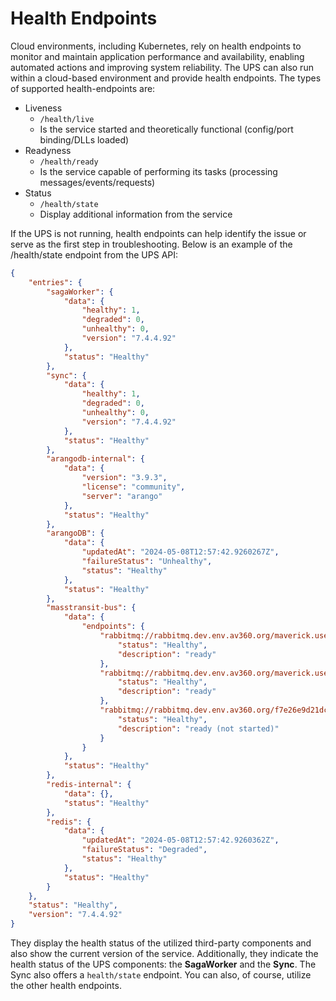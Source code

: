 # Health Endpoints
Cloud environments, including Kubernetes, rely on health endpoints to monitor and maintain application performance and availability, enabling automated actions and improving system reliability.
The UPS can also run within a cloud-based environment and provide health endpoints. The types of supported health-endpoints are:

- Liveness
    - `/health/live`
    - Is the service started and theoretically functional (config/port binding/DLLs loaded)
- Readyness
    - `/health/ready`
    - Is the service capable of performing its tasks (processing messages/events/requests)
- Status
    - `/health/state`
    - Display additional information from the service

If the UPS is not running, health endpoints can help identify the issue or serve as the first step in troubleshooting. Below is an example of the /health/state endpoint from the UPS API:

```json
{
    "entries": {
        "sagaWorker": {
            "data": {
                "healthy": 1,
                "degraded": 0,
                "unhealthy": 0,
                "version": "7.4.4.92"
            },
            "status": "Healthy"
        },
        "sync": {
            "data": {
                "healthy": 1,
                "degraded": 0,
                "unhealthy": 0,
                "version": "7.4.4.92"
            },
            "status": "Healthy"
        },
        "arangodb-internal": {
            "data": {
                "version": "3.9.3",
                "license": "community",
                "server": "arango"
            },
            "status": "Healthy"
        },
        "arangoDB": {
            "data": {
                "updatedAt": "2024-05-08T12:57:42.9260267Z",
                "failureStatus": "Unhealthy",
                "status": "Healthy"
            },
            "status": "Healthy"
        },
        "masstransit-bus": {
            "data": {
                "endpoints": {
                    "rabbitmq://rabbitmq.dev.env.av360.org/maverick.user-profile.api-submit-command-response": {
                        "status": "Healthy",
                        "description": "ready"
                    },
                    "rabbitmq://rabbitmq.dev.env.av360.org/maverick.user-profile.api-health-check-message.consumer?temporary=true": {
                        "status": "Healthy",
                        "description": "ready"
                    },
                    "rabbitmq://rabbitmq.dev.env.av360.org/f7e26e9d21dc_UserProfileServiceCustom_bus_yryyyyfcncbrfp53bdqgsh19rf?temporary=true": {
                        "status": "Healthy",
                        "description": "ready (not started)"
                    }
                }
            },
            "status": "Healthy"
        },
        "redis-internal": {
            "data": {},
            "status": "Healthy"
        },
        "redis": {
            "data": {
                "updatedAt": "2024-05-08T12:57:42.9260362Z",
                "failureStatus": "Degraded",
                "status": "Healthy"
            },
            "status": "Healthy"
        }
    },
    "status": "Healthy",
    "version": "7.4.4.92"
}
```

They display the health status of the utilized third-party components and also show the current version of the service. Additionally, they indicate the health status of the UPS components: the **SagaWorker** and the **Sync**. The Sync also offers a `health/state` endpoint. You can also, of course, utilize the other health endpoints.